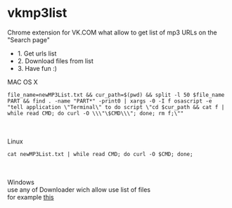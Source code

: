 # vkmp3list
Chrome extension for VK.COM what allow to get list of mp3 URLs on the "Search page"

<ul>
	<li>1. Get urls list</li>
	<li>2. Download files from list</li>
	<li>3. Have fun :)</li>
</ul>

MAC OS X<br>
````
file_name=newMP3List.txt && cur_path=$(pwd) && split -l 50 $file_name PART && find . -name "PART*" -print0 | xargs -0 -I f osascript -e "tell application \"Terminal\" to do script \"cd $cur_path && cat f | while read CMD; do curl -O \\\"\$CMD\\\"; done; rm f;\""
````
<br><br>Linux<br>
````
cat newMP3List.txt | while read CMD; do curl -O $CMD; done;
````
<br><br>Windows<br> 
use any of Downloader  wich allow use list of files<br>
for example <a href="http://www.leniel.net/2010/07/automate-batch-download-mass-list-urls.html#sthash.67UnYwuv.dpbs">this</a>